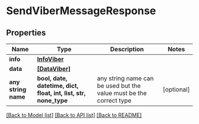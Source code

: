 # SendViberMessageResponse


## Properties
Name | Type | Description | Notes
------------ | ------------- | ------------- | -------------
**info** | [**InfoViber**](InfoViber.md) |  | 
**data** | [**[DataViber]**](DataViber.md) |  | 
**any string name** | **bool, date, datetime, dict, float, int, list, str, none_type** | any string name can be used but the value must be the correct type | [optional]

[[Back to Model list]](../../README.md#models) [[Back to API list]](../../README.md#available-methods) [[Back to README]](../../README.md)


